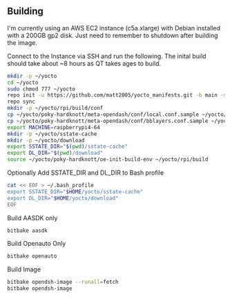 ## Building

I'm currently using an AWS EC2 instance (c5a.xlarge) with Debian installed with a 200GB gp2 disk. Just need to remember to shutdown after building the image.

Connect to the Instance via SSH and run the following. The inital build should take about ~8 hours as QT takes ages to build.


```bash 
mkdir -p ~/yocto
cd ~/yocto
sudo chmod 777 ~/yocto
repo init -u https://github.com/matt2005/yocto_manifests.git -b main -m opendash.xml
repo sync
mkdir -p ~/yocto/rpi/build/conf
cp ~/yocto/poky-hardknott/meta-opendash/conf/local.conf.sample ~/yocto/rpi/build/conf/local.conf
cp ~/yocto/poky-hardknott/meta-opendash/conf/bblayers.conf.sample ~/yocto/rpi/build/conf/bblayers.conf
export MACHINE=raspberrypi4-64
mkdir -p ~/yocto/sstate-cache
mkdir -p ~/yocto/download
export SSTATE_DIR="$(pwd)/sstate-cache"
export DL_DIR="$(pwd)/download"
source ~/yocto/poky-hardknott/oe-init-build-env ~/yocto/rpi/build
```

Optionally Add SSTATE_DIR and DL_DIR to Bash profile

```bash
cat << EOF > ~/.bash_profile
export SSTATE_DIR="$HOME/yocto/sstate-cache"
export DL_DIR="$HOME/yocto/download"
EOF
```

Build AASDK only
```bash
bitbake aasdk
```

Build Openauto Only
```bash
bitbake openauto
```


Build Image
```bash
bitbake opendsh-image --runall=fetch
bitbake opendsh-image
```
